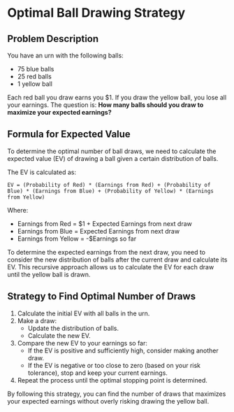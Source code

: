 # Optimal Ball Drawing Strategy

## Problem Description

You have an urn with the following balls:
- 75 blue balls
- 25 red balls
- 1 yellow ball

Each red ball you draw earns you $1. If you draw the yellow ball, you lose all your earnings. The question is: **How many balls should you draw to maximize your expected earnings?**

## Formula for Expected Value

To determine the optimal number of ball draws, we need to calculate the expected value (EV) of drawing a ball given a certain distribution of balls.

The EV is calculated as:
```
EV = (Probability of Red) * (Earnings from Red) + (Probability of Blue) * (Earnings from Blue) + (Probability of Yellow) * (Earnings from Yellow)
```

Where:
- Earnings from Red = $1 + Expected Earnings from next draw
- Earnings from Blue = Expected Earnings from next draw
- Earnings from Yellow = -$Earnings so far

To determine the expected earnings from the next draw, you need to consider the new distribution of balls after the current draw and calculate its EV. This recursive approach allows us to calculate the EV for each draw until the yellow ball is drawn.

## Strategy to Find Optimal Number of Draws

1. Calculate the initial EV with all balls in the urn.
2. Make a draw:
    - Update the distribution of balls.
    - Calculate the new EV.
3. Compare the new EV to your earnings so far:
    - If the EV is positive and sufficiently high, consider making another draw.
    - If the EV is negative or too close to zero (based on your risk tolerance), stop and keep your current earnings.
4. Repeat the process until the optimal stopping point is determined.

By following this strategy, you can find the number of draws that maximizes your expected earnings without overly risking drawing the yellow ball.
